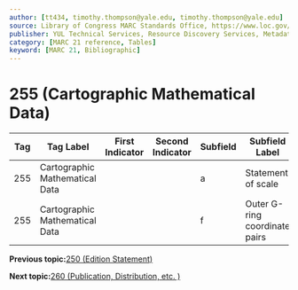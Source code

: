 ```yaml
---
author: [tt434, timothy.thompson@yale.edu, timothy.thompson@yale.edu]
source: Library of Congress MARC Standards Office, https://www.loc.gov/marc/bibliographic/bd255.html
publisher: YUL Technical Services, Resource Discovery Services, Metadata Services Unit
category: [MARC 21 reference, Tables]
keyword: [MARC 21, Bibliographic]
---
```


# 255 \(Cartographic Mathematical Data\)

|Tag|Tag Label|First Indicator|Second Indicator|Subfield|Subfield Label|Repeatable|
|---|---------|---------------|----------------|--------|--------------|----------|
|255|Cartographic Mathematical Data| | |a|Statement of scale|F|
|255|Cartographic Mathematical Data| | |f|Outer G-ring coordinate pairs|F|

**Previous topic:**[250 \(Edition Statement\)](../tables/250_bib_table.md)

**Next topic:**[260 \(Publication, Distribution, etc. \)](../tables/260_bib_table.md)

